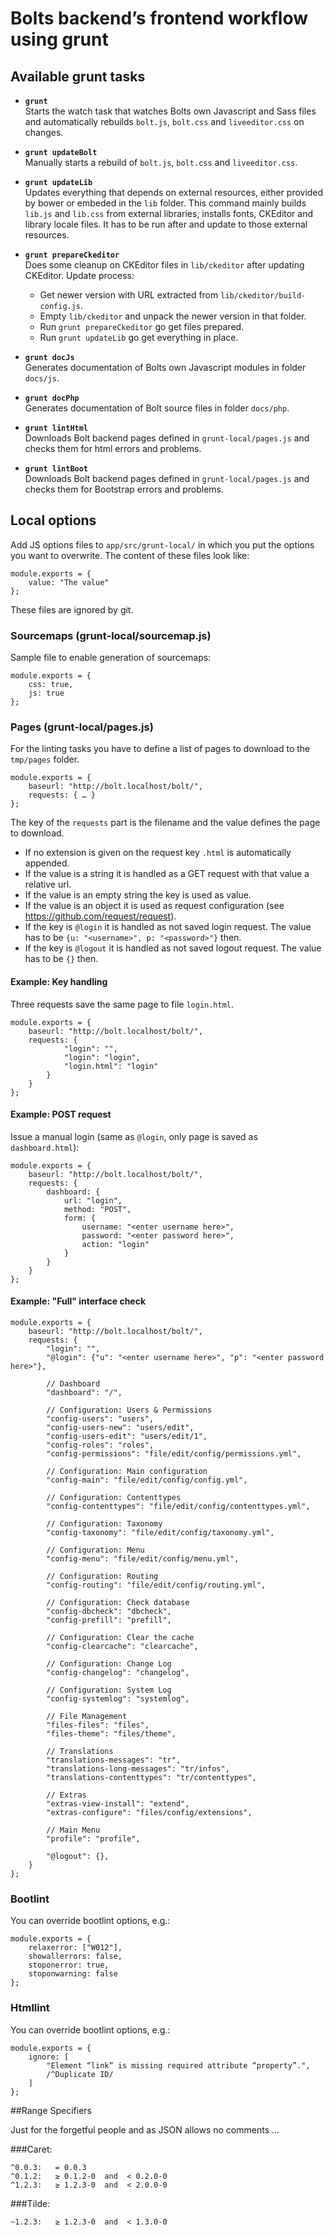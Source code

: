 # Bolts backend’s frontend workflow using grunt

## Available grunt tasks

- **``grunt``**<br>
Starts the watch task that watches Bolts own Javascript and Sass files and automatically rebuilds ``bolt.js``,
``bolt.css`` and ``liveeditor.css`` on changes.

- **``grunt updateBolt``**<br>
Manually starts a rebuild of ``bolt.js``, ``bolt.css`` and ``liveeditor.css``.

- **``grunt updateLib``**<br>
Updates everything that depends on external resources, either provided by bower or embeded in the ``lib`` folder.
This command mainly builds ``lib.js`` and ``lib.css`` from external libraries, installs fonts, CKEditor and library
locale files. It has to be run after and update to those external resources.

- **``grunt prepareCkeditor``**<br>
Does some cleanup on CKEditor files in ``lib/ckeditor`` after updating CKEditor. Update process:

    * Get newer version with URL extracted from ``lib/ckeditor/build-config.js``.
    * Empty ``lib/ckeditor`` and unpack the newer version in that folder.
    * Run ``grunt prepareCkeditor`` go get files prepared.
    * Run ``grunt updateLib`` go get everything in place.

- **``grunt docJs``**<br>
Generates documentation of Bolts own Javascript modules in folder ``docs/js``.

- **``grunt docPhp``**<br>
Generates documentation of Bolt source files in folder ``docs/php``.

- **``grunt lintHtml``**<br>
Downloads Bolt backend pages defined in ``grunt-local/pages.js`` and checks them for html errors and problems.

- **``grunt lintBoot``**<br>
Downloads Bolt backend pages defined in ``grunt-local/pages.js`` and checks them for Bootstrap errors and problems.

## Local options

Add JS options files to ``app/src/grunt-local/`` in which you put the options you want to overwrite.
The content of these files look like:

    module.exports = {
        value: "The value"
    };

These files are ignored by git.


### Sourcemaps (grunt-local/sourcemap.js)

Sample file to enable generation of sourcemaps:

    module.exports = {
        css: true,
        js: true
    };

### Pages (grunt-local/pages.js)

For the linting tasks you have to define a list of pages to download to the ``tmp/pages`` folder.

    module.exports = {
        baseurl: "http://bolt.localhost/bolt/",
        requests: { … }
    };

The key of the ``requests`` part is the filename and the value defines the page to download.

- If no extension is given on the request key ``.html`` is automatically appended.
- If the value is a string it is handled as a GET request with that value a relative url.
- If the value is an empty string the key is used as value.
- If the value is an object it is used as request configuration (see https://github.com/request/request).
- If the key is ``@login`` it is handled as not saved login request.
  The value has to be ``{u: "<username>", p: "<password>"}`` then.
- If the key is ``@logout`` it is handled as not saved logout request. The value has to be ``{}`` then.

#### Example: Key handling

Three requests save the same page to file ``login.html``.

    module.exports = {
        baseurl: "http://bolt.localhost/bolt/",
        requests: {
                "login": "",
                "login": "login",
                "login.html": "login"
            }
        }
    };

#### Example: POST request

Issue a manual login (same as ``@login``, only page is saved as ``dashboard.html``):

    module.exports = {
        baseurl: "http://bolt.localhost/bolt/",
        requests: {
            dashboard: {
                url: "login",
                method: "POST",
                form: {
                    username: "<enter username here>",
                    password: "<enter password here>",
                    action: "login"
                }
            }
        }
    };

#### Example: "Full" interface check

    module.exports = {
        baseurl: "http://bolt.localhost/bolt/",
        requests: {
            "login": "",
            "@login": {"u": "<enter username here>", "p": "<enter password here>"},

            // Dashboard
            "dashboard": "/",

            // Configuration: Users & Permissions
            "config-users": "users",
            "config-users-new": "users/edit",
            "config-users-edit": "users/edit/1",
            "config-roles": "roles",
            "config-permissions": "file/edit/config/permissions.yml",

            // Configuration: Main configuration
            "config-main": "file/edit/config/config.yml",

            // Configuration: Contenttypes
            "config-contenttypes": "file/edit/config/contenttypes.yml",

            // Configuration: Taxonomy
            "config-taxonomy": "file/edit/config/taxonomy.yml",

            // Configuration: Menu
            "config-menu": "file/edit/config/menu.yml",

            // Configuration: Routing
            "config-routing": "file/edit/config/routing.yml",

            // Configuration: Check database
            "config-dbcheck": "dbcheck",
            "config-prefill": "prefill",

            // Configuration: Clear the cache
            "config-clearcache": "clearcache",

            // Configuration: Change Log
            "config-changelog": "changelog",

            // Configuration: System Log
            "config-systemlog": "systemlog",

            // File Management
            "files-files": "files",
            "files-theme": "files/theme",

            // Translations
            "translations-messages": "tr",
            "translations-long-messages": "tr/infos",
            "translations-contenttypes": "tr/contenttypes",

            // Extras
            "extras-view-install": "extend",
            "extras-configure": "files/config/extensions",

            // Main Menu
            "profile": "profile",

            "@logout": {},
        }
    };

### Bootlint

You can override bootlint options, e.g.:

    module.exports = {
        relaxerror: ["W012"],
        showallerrors: false,
        stoponerror: true,
        stoponwarning: false
    };

### Htmllint

You can override bootlint options, e.g.:

    module.exports = {
        ignore: [
            "Element “link” is missing required attribute “property”.",
            /^Duplicate ID/
        ]
    };


##Range Specifiers

Just for the forgetful people and as JSON allows no comments …

###Caret:

    ^0.0.3:   = 0.0.3
    ^0.1.2:   ≥ 0.1.2-0  and  < 0.2.0-0
    ^1.2.3:   ≥ 1.2.3-0  and  < 2.0.0-0

###Tilde:

    ~1.2.3:   ≥ 1.2.3-0  and  < 1.3.0-0
